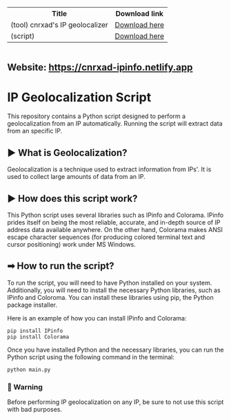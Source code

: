 <div style="display: flex; justify-content: center;">
  <table>
    <tr>
      <th>Title</th>
      <th>Download link</th>
    </tr>
    <tr>
      <td>(tool) cnrxad's IP geolocalizer</td>
      <td><a href="https://github.com/cnrxad/IP-Info-Geolocalization/releases">Download here</a></td>
    </tr>
    </tr>
    <tr>
      <td>(script)</td>
      <td><a href="https://github.com/cnrxad/IP-Info-Geolocalization/blob/main/main.py">Download here</a></td>
    </tr>
  </table>
</div>

## Website: https://cnrxad-ipinfo.netlify.app

# IP Geolocalization Script

This repository contains a Python script designed to perform a geolocalization from an IP automatically. Running the script will extract data from an specific IP.

## ▶ What is Geolocalization?
Geolocalization is a technique used to extract information from IPs'.
It is used to collect large amounts of data from an IP.

## ▶ How does this script work?
This Python script uses several libraries such as IPinfo and Colorama.
IPinfo prides itself on being the most reliable, accurate, and in-depth source of IP address data available anywhere.
On the other hand, Colorama makes ANSI escape character sequences (for producing colored terminal text and cursor positioning) work under MS Windows.

## ➡ How to run the script?
To run the script, you will need to have Python installed on your system. Additionally, you will need to install the necessary Python libraries, such as IPinfo and Coloroma. You can install these libraries using pip, the Python package installer.

Here is an example of how you can install IPinfo and Colorama:

```
pip install IPinfo
pip install Colorama
```

Once you have installed Python and the necessary libraries, you can run the Python script using the following command in the terminal:

```
python main.py
```
### 🔴 Warning
Before performing IP geolocalization on any IP, be sure to not use this script with bad purposes.
